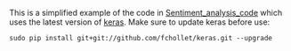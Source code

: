 This is a simplified example of the code in [Sentiment_analysis_code](../Sentiment_analysis_code) which uses the latest version of [keras](https://github.com/fchollet/keras). Make sure to update keras before use: 
```
sudo pip install git+git://github.com/fchollet/keras.git --upgrade
```
